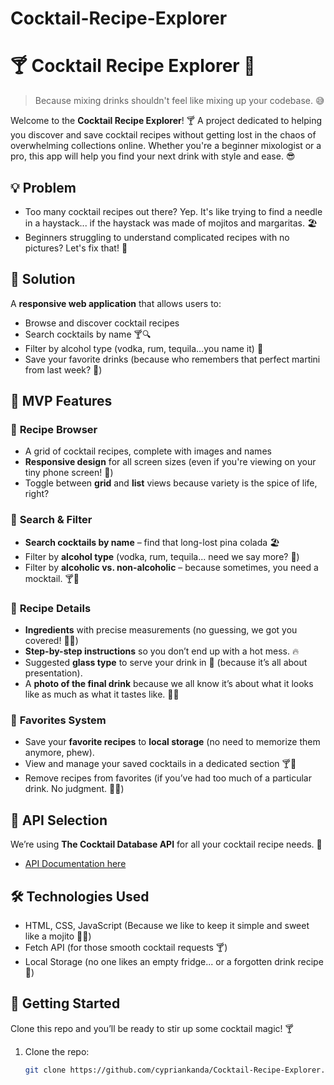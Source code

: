 # Cocktail-Recipe-Explorer

# 🍸 Cocktail Recipe Explorer 🍹
> Because mixing drinks shouldn't feel like mixing up your codebase. 😅

Welcome to the **Cocktail Recipe Explorer**! 🍸 A project dedicated to helping you discover and save cocktail recipes without getting lost in the chaos of overwhelming collections online. Whether you're a beginner mixologist or a pro, this app will help you find your next drink with style and ease. 😎

## 💡 Problem
- Too many cocktail recipes out there? Yep. It's like trying to find a needle in a haystack... if the haystack was made of mojitos and margaritas. 🏖️
- Beginners struggling to understand complicated recipes with no pictures? Let's fix that! 📸

## 🎯 Solution
A **responsive web application** that allows users to:
- Browse and discover cocktail recipes
- Search cocktails by name 🍸🔍
- Filter by alcohol type (vodka, rum, tequila…you name it) 🍹
- Save your favorite drinks (because who remembers that perfect martini from last week? 🧐)

## 🚀 MVP Features
### 🍹 **Recipe Browser**
- A grid of cocktail recipes, complete with images and names
- **Responsive design** for all screen sizes (even if you're viewing on your tiny phone screen! 📱)
- Toggle between **grid** and **list** views because variety is the spice of life, right?

### 🔎 **Search & Filter**
- **Search cocktails by name** – find that long-lost pina colada 🏖️
- Filter by **alcohol type** (vodka, rum, tequila... need we say more? 🥃)
- Filter by **alcoholic vs. non-alcoholic** – because sometimes, you need a mocktail. 🍸🚫

### 📜 **Recipe Details**
- **Ingredients** with precise measurements (no guessing, we got you covered! 🧑‍🍳)
- **Step-by-step instructions** so you don’t end up with a hot mess. 🔥
- Suggested **glass type** to serve your drink in 🥂 (because it’s all about presentation).
- A **photo of the final drink** because we all know it’s about what it looks like as much as what it tastes like. 🍹📸

### 🌟 **Favorites System**
- Save your **favorite recipes** to **local storage** (no need to memorize them anymore, phew).
- View and manage your saved cocktails in a dedicated section 🍸💾
- Remove recipes from favorites (if you’ve had too much of a particular drink. No judgment. 🤷‍♂️)

## 📡 API Selection
We’re using **The Cocktail Database API** for all your cocktail recipe needs. 🍹
- [API Documentation here](https://www.thecocktaildb.com/api.php)

## 🛠️ Technologies Used
- HTML, CSS, JavaScript (Because we like to keep it simple and sweet like a mojito 🍃🍋)
- Fetch API (for those smooth cocktail requests 🍸)
- Local Storage (no one likes an empty fridge... or a forgotten drink recipe 🍺)

## 🏁 Getting Started
Clone this repo and you’ll be ready to stir up some cocktail magic! 🍸

1. Clone the repo:
   ```bash
   git clone https://github.com/cypriankanda/Cocktail-Recipe-Explorer.git
